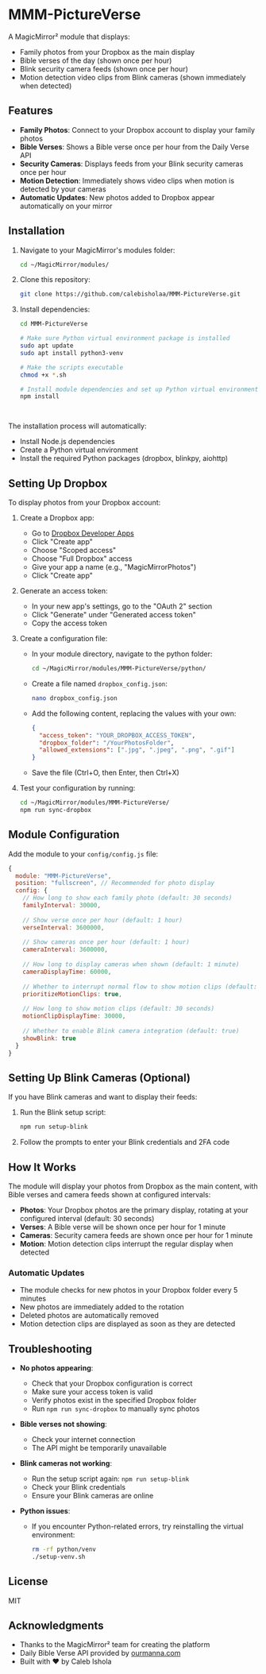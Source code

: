 # MMM-PictureVerse

A MagicMirror² module that displays:
- Family photos from your Dropbox as the main display
- Bible verses of the day (shown once per hour)
- Blink security camera feeds (shown once per hour)
- Motion detection video clips from Blink cameras (shown immediately when detected)

## Features

- **Family Photos**: Connect to your Dropbox account to display your family photos
- **Bible Verses**: Shows a Bible verse once per hour from the Daily Verse API
- **Security Cameras**: Displays feeds from your Blink security cameras once per hour
- **Motion Detection**: Immediately shows video clips when motion is detected by your cameras
- **Automatic Updates**: New photos added to Dropbox appear automatically on your mirror

## Installation

1. Navigate to your MagicMirror's modules folder:
   ```bash
   cd ~/MagicMirror/modules/
   ```

2. Clone this repository:
   ```bash
   git clone https://github.com/calebisholaa/MMM-PictureVerse.git
   ```

3. Install dependencies:
   ```bash
   cd MMM-PictureVerse
   
   # Make sure Python virtual environment package is installed
   sudo apt update
   sudo apt install python3-venv
   
   # Make the scripts executable
   chmod +x *.sh
   
   # Install module dependencies and set up Python virtual environment
   npm install
   
 
   ```

The installation process will automatically:
- Install Node.js dependencies
- Create a Python virtual environment
- Install the required Python packages (dropbox, blinkpy, aiohttp)

## Setting Up Dropbox

To display photos from your Dropbox account:

1. Create a Dropbox app:
   - Go to [Dropbox Developer Apps](https://www.dropbox.com/developers/apps)
   - Click "Create app"
   - Choose "Scoped access"
   - Choose "Full Dropbox" access
   - Give your app a name (e.g., "MagicMirrorPhotos")
   - Click "Create app"

2. Generate an access token:
   - In your new app's settings, go to the "OAuth 2" section
   - Click "Generate" under "Generated access token"
   - Copy the access token

3. Create a configuration file:
   - In your module directory, navigate to the python folder:
     ```bash
     cd ~/MagicMirror/modules/MMM-PictureVerse/python/
     ```
   - Create a file named `dropbox_config.json`:
     ```bash
     nano dropbox_config.json
     ```
   - Add the following content, replacing the values with your own:
     ```json
     {
       "access_token": "YOUR_DROPBOX_ACCESS_TOKEN",
       "dropbox_folder": "/YourPhotosFolder",
       "allowed_extensions": [".jpg", ".jpeg", ".png", ".gif"]
     }
     ```
   - Save the file (Ctrl+O, then Enter, then Ctrl+X)

4. Test your configuration by running:
   ```bash
   cd ~/MagicMirror/modules/MMM-PictureVerse/
   npm run sync-dropbox
   ```

## Module Configuration

Add the module to your `config/config.js` file:

```javascript
{
  module: "MMM-PictureVerse",
  position: "fullscreen", // Recommended for photo display
  config: {
    // How long to show each family photo (default: 30 seconds)
    familyInterval: 30000,
    
    // Show verse once per hour (default: 1 hour)
    verseInterval: 3600000,
    
    // Show cameras once per hour (default: 1 hour)
    cameraInterval: 3600000,
    
    // How long to display cameras when shown (default: 1 minute)
    cameraDisplayTime: 60000,
    
    // Whether to interrupt normal flow to show motion clips (default: true)
    prioritizeMotionClips: true,
    
    // How long to show motion clips (default: 30 seconds)
    motionClipDisplayTime: 30000,
    
    // Whether to enable Blink camera integration (default: true)
    showBlink: true
  }
}
```

## Setting Up Blink Cameras (Optional)

If you have Blink cameras and want to display their feeds:

1. Run the Blink setup script:
   ```bash
   npm run setup-blink
   ```

2. Follow the prompts to enter your Blink credentials and 2FA code

## How It Works

The module will display your photos from Dropbox as the main content, with Bible verses and camera feeds shown at configured intervals:

- **Photos**: Your Dropbox photos are the primary display, rotating at your configured interval (default: 30 seconds)
- **Verses**: A Bible verse will be shown once per hour for 1 minute
- **Cameras**: Security camera feeds are shown once per hour for 1 minute
- **Motion**: Motion detection clips interrupt the regular display when detected

### Automatic Updates

- The module checks for new photos in your Dropbox folder every 5 minutes
- New photos are immediately added to the rotation
- Deleted photos are automatically removed
- Motion detection clips are displayed as soon as they are detected

## Troubleshooting

- **No photos appearing**: 
  - Check that your Dropbox configuration is correct
  - Make sure your access token is valid
  - Verify photos exist in the specified Dropbox folder
  - Run `npm run sync-dropbox` to manually sync photos

- **Bible verses not showing**: 
  - Check your internet connection
  - The API might be temporarily unavailable

- **Blink cameras not working**:
  - Run the setup script again: `npm run setup-blink`
  - Check your Blink credentials
  - Ensure your Blink cameras are online

- **Python issues**:
  - If you encounter Python-related errors, try reinstalling the virtual environment:
    ```bash
    rm -rf python/venv
    ./setup-venv.sh
    ```

## License

MIT

## Acknowledgments

- Thanks to the MagicMirror² team for creating the platform
- Daily Bible Verse API provided by [ourmanna.com](https://ourmanna.com)
- Built with ❤️ by Caleb Ishola
